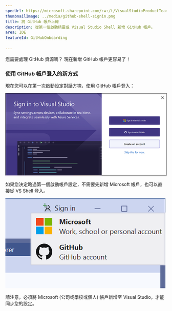 ```yaml
---
specUrl: https://microsoft.sharepoint.com/:w:/t/VisualStudioProductTeam/ERPRQiOyAzVOmi1ymA69lDQBmCcjcMtfnV4aeZOgM_GW5w?e=cRcoaj
thumbnailImage: ../media/github-shell-signin.png
title: 將 GitHub 帳戶上線
description: 從第一個啟動精靈或 Visual Studio Shell 新增 GitHub 帳戶。
area: IDE
featureId: GitHubOnboarding

---
```



您需要處理 GitHub 資源嗎？ 現在新增 GitHub 帳戶更容易了！ 

### 使用 GitHub 帳戶登入的新方式

現在您可以在第一次啟動設定對話方塊，使用 GitHub 帳戶登入：

![從 VS 第一次啟動對話方塊登入 GitHub](../media/github-firstlaunch.png)

如果您決定略過第一個啟動帳戶設定，不需要先新增 Microsoft 帳戶，也可以直接從 VS Shell 登入。

![從 VS Shell 登入 GitHub](../media/github-shell-signin.png)

請注意，必須將 Microsoft (公司或學校或個人) 帳戶新增至 Visual Studio，才能同步您的設定。
